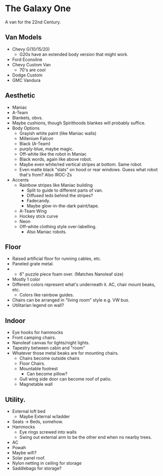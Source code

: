 # The Galaxy One

A van for the 22nd Century.

## Van Models
 * Chevy G(10/15/20)
   * G20s have an extended body version that might work.
 * Ford Econoline
 * Chevy Custom Van
   * 70's are cool
 * Dodge Custom
 * GMC Vandura

## Aesthetic
 * Maniac
 * A-Team
 * Blankets, obvs.
 * Maybe cushions, though Spirithoods blankes will probably suffice.
 * Body Options
   * Grayish white paint (like Maniac walls)
   * Millenium Falcon
   * Black (A-Team)
   * purply-blue, maybe magic.
   * Off-white like the robot in Maniac
   * Black words, again like above robot.
   * Maybe even white/red vertical stripes at bottom. Same robot.
   * Even matte black "slats" on hood or rear windows. Guess what robot that's from? Also IROC-Zs
 * Accents
   * Rainbow stripes like Maniac building
     * Split to guide to different parts of van.
     * Diffused leds behind the stripes?
     * Fadecandy.
     * Maybe glow-in-the-dark paint/tape.
   * A-Team Wing
   * Hockey stick curve
   * Neon
   * Off-white clothing style over-labelling.
     * Also Maniac robots.

## Floor
  * Raised artificial floor for running cables, etc.
  * Paneled grate metal.
  * * 6" puzzle piece foam over. (Matches Nanoleaf size)
  * Mostly 1 color
  * Different colors represent what's underneath it. AC, chair mount beaks, etc.
    * Colors like rainbow guides.
  * Chairs can be arranged in "living room" style e.g. VW bus.
  * Utilitarian legend on wall?  

## Indoor
* Eye hooks for hammocks  
* Front camping chairs.
* Nanoleaf canvas for lights/night lights.
* Tapestry between cabin and "room"
* Whatever those metal beaks are for mounting chairs.
  * Chairs become outside chairs
  * Floor Chairs.
  * Mountable footrest
    * Can become pillow?  
  * Gull wing side door can become roof of patio.
  * Magnetable wall

## Utility.
  * External loft bed
    * Maybe External w/ladder
  * Seats -> Beds, somehow.
  * Hammocks
    * Eye rings screwed into walls   
    * Swing out external arm to be the other end when no nearby trees.
  * AC
  * Powah
  * Maybe wifi?
  * Solar panel roof.
  * Nylon netting in ceiling for storage
  * Saddlebags for storage?
